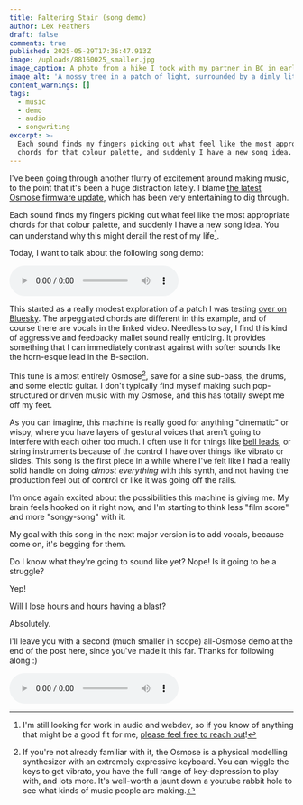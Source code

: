 ```yaml
---
title: Faltering Stair (song demo)
author: Lex Feathers
draft: false
comments: true
published: 2025-05-29T17:36:47.913Z
image: /uploads/88160025_smaller.jpg
image_caption: A photo from a hike I took with my partner in BC in early 2024
image_alt: 'A mossy tree in a patch of light, surrounded by a dimly lit forest'
content_warnings: []
tags:
  - music
  - demo
  - audio
  - songwriting
excerpt: >-
  Each sound finds my fingers picking out what feel like the most appropriate
  chords for that colour palette, and suddenly I have a new song idea.
---
```

I've been going through another flurry of excitement around making music, to the point that it's been a huge distraction lately. I blame [the latest Osmose firmware update](https://www.youtube.com/watch?v=it1kwkT29wQ), which has been very entertaining to dig through. 

Each sound finds my fingers picking out what feel like the most appropriate chords for that colour palette, and suddenly I have a new song idea. You can understand why this might derail the rest of my life[^1].

Today, I want to talk about the following song demo:

<audio src="/uploads/faltering-stair_v3.mp3" controls></audio>

This started as a really modest exploration of a patch I was testing [over on Bluesky](https://bsky.app/profile/lexfeathers.ca/post/3lppnqum3b22d). The arpeggiated chords are different in this example, and of course there are vocals in the linked video. Needless to say, I find this kind of aggressive and feedbacky mallet sound really enticing. It provides something that I can immediately contrast against with softer sounds like the horn-esque lead in the B-section. 

This tune is almost entirely Osmose[^2], save for a sine sub-bass, the drums, and some electic guitar. I don't typically find myself making such pop-structured or driven music with my Osmose, and this has totally swept me off my feet. 

As you can imagine, this machine is really good for anything "cinematic" or wispy, where you have layers of gestural voices that aren't going to interfere with each other too much. I often use it for things like [bell leads](posts/firestorm-in-evening-demo/), or string instruments because of the control I have over things like vibrato or slides. This song is the first piece in a while where I've felt like I had a really solid handle on doing _almost everything_ with this synth, and not having the production feel out of control or like it was going off the rails. 

I'm once again excited about the possibilities this machine is giving me. My brain feels hooked on it right now, and I'm starting to think less "film score" and more "songy-song" with it. 

My goal with this song in the next major version is to add vocals, because come on, it's begging for them. 

Do I know what they're going to sound like yet? Nope! Is it going to be a struggle? 

Yep!

Will I lose hours and hours having a blast? 

Absolutely. 

I'll leave you with a second (much smaller in scope) all-Osmose demo at the end of the post here, since you've made it this far. Thanks for following along :)

<audio src="/uploads/fail-state_v1.mp3" controls></audio>

[^1]: I'm still looking for work in audio and webdev, so if you know of anything that might be a good fit for me, [please feel free to reach out](/pages/contact)!
[^2]: If you're not already familiar with it, the Osmose is a physical modelling synthesizer with an extremely expressive keyboard. You can wiggle the keys to get vibrato, you have the full range of key-depression to play with, and lots more. It's well-worth a jaunt down a youtube rabbit hole to see what kinds of music people are making.
